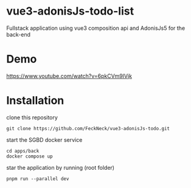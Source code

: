 # vue3-adonisJs-todo-list
Fullstack application using vue3 composition api and AdonisJs5 for the back-end

# Demo
https://www.youtube.com/watch?v=6pkCVm9lVjk

# Installation
clone this repository
```
git clone https://github.com/FeckNeck/vue3-adonisJs-todo.git
```
start the SGBD docker service
```
cd apps/back
docker compose up
```
star the application by running (root folder)
```
pnpm run --parallel dev
```
